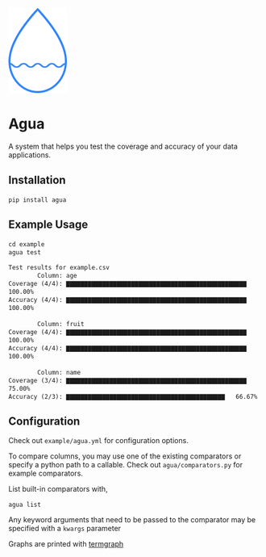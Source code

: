 ![Agua](./logo.svg)
# Agua

A system that helps you test the coverage and accuracy of your data applications.

## Installation

```shell
pip install agua
```

## Example Usage

```shell
cd example
agua test
```

```shell
Test results for example.csv
        Column: age
Coverage (4/4): ▇▇▇▇▇▇▇▇▇▇▇▇▇▇▇▇▇▇▇▇▇▇▇▇▇▇▇▇▇▇▇▇▇▇▇▇▇▇▇▇▇▇▇▇▇▇▇▇▇▇  100.00%
Accuracy (4/4): ▇▇▇▇▇▇▇▇▇▇▇▇▇▇▇▇▇▇▇▇▇▇▇▇▇▇▇▇▇▇▇▇▇▇▇▇▇▇▇▇▇▇▇▇▇▇▇▇▇▇  100.00%

        Column: fruit
Coverage (4/4): ▇▇▇▇▇▇▇▇▇▇▇▇▇▇▇▇▇▇▇▇▇▇▇▇▇▇▇▇▇▇▇▇▇▇▇▇▇▇▇▇▇▇▇▇▇▇▇▇▇▇  100.00%
Accuracy (4/4): ▇▇▇▇▇▇▇▇▇▇▇▇▇▇▇▇▇▇▇▇▇▇▇▇▇▇▇▇▇▇▇▇▇▇▇▇▇▇▇▇▇▇▇▇▇▇▇▇▇▇  100.00%

        Column: name
Coverage (3/4): ▇▇▇▇▇▇▇▇▇▇▇▇▇▇▇▇▇▇▇▇▇▇▇▇▇▇▇▇▇▇▇▇▇▇▇▇▇▇▇▇▇▇▇▇▇▇▇▇▇▇   75.00%
Accuracy (2/3): ▇▇▇▇▇▇▇▇▇▇▇▇▇▇▇▇▇▇▇▇▇▇▇▇▇▇▇▇▇▇▇▇▇▇▇▇▇▇▇▇▇▇▇▇   66.67%
```

## Configuration

Check out ```example/agua.yml``` for configuration options.

To compare columns, you may use one of the existing comparators or specify a python path to a callable.
Check out ```agua/comparators.py``` for example comparators.

List built-in comparators with,
```shell
agua list
```
Any keyword arguments that need to be passed to the comparator may be specified with a `kwargs` parameter


Graphs are printed with [termgraph](https://github.com/mkaz/termgraph)
